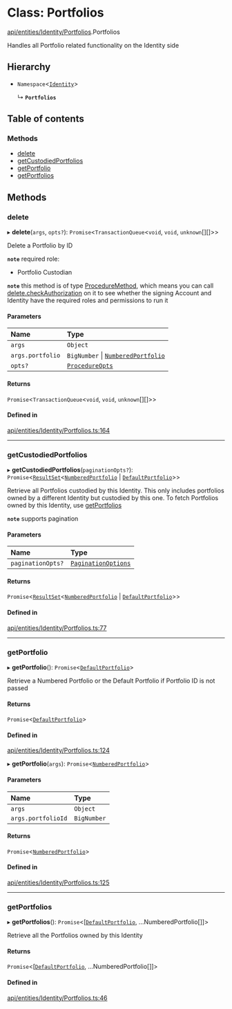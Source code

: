 # Class: Portfolios

[api/entities/Identity/Portfolios](../wiki/api.entities.Identity.Portfolios).Portfolios

Handles all Portfolio related functionality on the Identity side

## Hierarchy

- `Namespace`<[`Identity`](../wiki/api.entities.Identity.Identity)\>

  ↳ **`Portfolios`**

## Table of contents

### Methods

- [delete](../wiki/api.entities.Identity.Portfolios.Portfolios#delete)
- [getCustodiedPortfolios](../wiki/api.entities.Identity.Portfolios.Portfolios#getcustodiedportfolios)
- [getPortfolio](../wiki/api.entities.Identity.Portfolios.Portfolios#getportfolio)
- [getPortfolios](../wiki/api.entities.Identity.Portfolios.Portfolios#getportfolios)

## Methods

### delete

▸ **delete**(`args`, `opts?`): `Promise`<`TransactionQueue`<`void`, `void`, `unknown`[][]\>\>

Delete a Portfolio by ID

**`note`** required role:
  - Portfolio Custodian

**`note`** this method is of type [ProcedureMethod](../wiki/types.ProcedureMethod), which means you can call [delete.checkAuthorization](../wiki/types.ProcedureMethod#checkauthorization)
  on it to see whether the signing Account and Identity have the required roles and permissions to run it

#### Parameters

| Name | Type |
| :------ | :------ |
| `args` | `Object` |
| `args.portfolio` | `BigNumber` \| [`NumberedPortfolio`](../wiki/api.entities.NumberedPortfolio.NumberedPortfolio) |
| `opts?` | [`ProcedureOpts`](../wiki/types.ProcedureOpts) |

#### Returns

`Promise`<`TransactionQueue`<`void`, `void`, `unknown`[][]\>\>

#### Defined in

[api/entities/Identity/Portfolios.ts:164](https://github.com/PolymathNetwork/polymesh-sdk/blob/299ce247/src/api/entities/Identity/Portfolios.ts#L164)

___

### getCustodiedPortfolios

▸ **getCustodiedPortfolios**(`paginationOpts?`): `Promise`<[`ResultSet`](../wiki/types.ResultSet)<[`NumberedPortfolio`](../wiki/api.entities.NumberedPortfolio.NumberedPortfolio) \| [`DefaultPortfolio`](../wiki/api.entities.DefaultPortfolio.DefaultPortfolio)\>\>

Retrieve all Portfolios custodied by this Identity.
  This only includes portfolios owned by a different Identity but custodied by this one.
  To fetch Portfolios owned by this Identity, use [getPortfolios](../wiki/api.entities.Identity.Portfolios.Portfolios#getportfolios)

**`note`** supports pagination

#### Parameters

| Name | Type |
| :------ | :------ |
| `paginationOpts?` | [`PaginationOptions`](../wiki/types.PaginationOptions) |

#### Returns

`Promise`<[`ResultSet`](../wiki/types.ResultSet)<[`NumberedPortfolio`](../wiki/api.entities.NumberedPortfolio.NumberedPortfolio) \| [`DefaultPortfolio`](../wiki/api.entities.DefaultPortfolio.DefaultPortfolio)\>\>

#### Defined in

[api/entities/Identity/Portfolios.ts:77](https://github.com/PolymathNetwork/polymesh-sdk/blob/299ce247/src/api/entities/Identity/Portfolios.ts#L77)

___

### getPortfolio

▸ **getPortfolio**(): `Promise`<[`DefaultPortfolio`](../wiki/api.entities.DefaultPortfolio.DefaultPortfolio)\>

Retrieve a Numbered Portfolio or the Default Portfolio if Portfolio ID is not passed

#### Returns

`Promise`<[`DefaultPortfolio`](../wiki/api.entities.DefaultPortfolio.DefaultPortfolio)\>

#### Defined in

[api/entities/Identity/Portfolios.ts:124](https://github.com/PolymathNetwork/polymesh-sdk/blob/299ce247/src/api/entities/Identity/Portfolios.ts#L124)

▸ **getPortfolio**(`args`): `Promise`<[`NumberedPortfolio`](../wiki/api.entities.NumberedPortfolio.NumberedPortfolio)\>

#### Parameters

| Name | Type |
| :------ | :------ |
| `args` | `Object` |
| `args.portfolioId` | `BigNumber` |

#### Returns

`Promise`<[`NumberedPortfolio`](../wiki/api.entities.NumberedPortfolio.NumberedPortfolio)\>

#### Defined in

[api/entities/Identity/Portfolios.ts:125](https://github.com/PolymathNetwork/polymesh-sdk/blob/299ce247/src/api/entities/Identity/Portfolios.ts#L125)

___

### getPortfolios

▸ **getPortfolios**(): `Promise`<[[`DefaultPortfolio`](../wiki/api.entities.DefaultPortfolio.DefaultPortfolio), ...NumberedPortfolio[]]\>

Retrieve all the Portfolios owned by this Identity

#### Returns

`Promise`<[[`DefaultPortfolio`](../wiki/api.entities.DefaultPortfolio.DefaultPortfolio), ...NumberedPortfolio[]]\>

#### Defined in

[api/entities/Identity/Portfolios.ts:46](https://github.com/PolymathNetwork/polymesh-sdk/blob/299ce247/src/api/entities/Identity/Portfolios.ts#L46)
